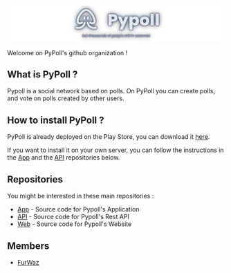 ![PyPollIcon](./PyPollBanner.png)

Welcome on PyPoll's github organization !

## What is PyPoll ?
Pypoll is a social network based on polls.
On PyPoll you can create polls, and vote on polls created by other users.

## How to install PyPoll ?
PyPoll is already deployed on the Play Store, you can download it [here](https://play.google.com/store/apps/details?id=com.furwaz.pypoll).

If you want to install it on your own server, you can follow the instructions in the [App](https://github.com/PyPoll/App) and the [API](https://github.com/PyPoll/API) repositories below.

## Repositories

You might be interested in these main repositories :

- [App](https://github.com/PyPoll/App) - Source code for Pypoll's Application
- [API](https://github.com/PyPoll/API) - Source code for Pypoll's Rest API
- [Web](https://github.com/PyPoll/Web) - Source code for Pypoll's Website

## Members

- [FurWaz](https://github.com/FurWaz)
